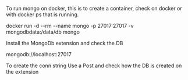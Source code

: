To run mongo on docker, this is to create a container, check on docker or with docker ps that is running.

docker run -d --rm --name mongo -p 27017:27017 -v mongodbdata:/data/db mongo

Install the MongoDb extension and check the DB

mongodb://localhost:27017

To create the conn string
Use a Post and check how the DB is created on the extension

